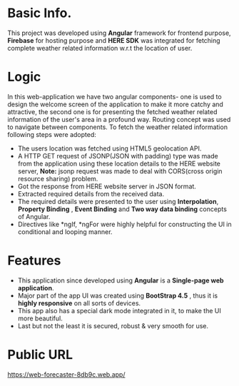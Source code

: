 # Basic Info.
This project was developed using **Angular** framework for frontend purpose, **Firebase** for hosting purpose and **HERE SDK** was integrated for fetching complete weather related information
w.r.t the location of user.


# Logic
In this web-application we have two angular components- one is used to design the welcome screen of the application to make it more catchy and attractive, the second one is for 
presenting the fetched weather related information of the user's area in a profound way. Routing concept was used to navigate between components. To fetch the weather related 
information following steps were adopted:
- The users location was fetched using HTML5 geolocation API.
- A HTTP GET request of JSONP(JSON with padding) type was made from the application using these location details to the HERE website server, **Note:** jsonp request was made to deal with CORS(cross origin resource sharing) problem.
- Got the response from HERE website server in JSON format.
- Extracted required details from the received data.
- The required details were presented to the user using **Interpolation**, **Property Binding** , **Event Binding** and **Two way data binding** concepts of Angular.
- Directives like *ngIf, *ngFor were highly helpful for constructing the UI in conditional and looping manner.


# Features
- This application since developed using **Angular** is a **Single-page web application**.
- Major part of the app UI was created using **BootStrap 4.5** , thus it is **highly responsive** on all sorts of devices.
- This app also has a special dark mode integrated in it, to make the UI more beautiful.
- Last but not the least it is secured, robust & very smooth for use.

# Public URL
https://web-forecaster-8db9c.web.app/

